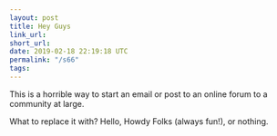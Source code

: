 ```yaml
---
layout: post
title: Hey Guys
link_url:
short_url:
date: 2019-02-18 22:19:18 UTC
permalink: "/s66"
tags:
---
```





This is a horrible way to start an email or post to an online forum to a community at large. 

What to replace it with? Hello, Howdy Folks (always fun!), or nothing. 